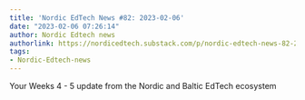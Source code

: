 ```yaml
---
title: 'Nordic EdTech News #82: 2023-02-06'
date: "2023-02-06 07:26:14"
author: Nordic Edtech news
authorlink: https://nordicedtech.substack.com/p/nordic-edtech-news-82-2023-02-06
tags:
- Nordic-Edtech-news
---
```

Your Weeks 4 - 5 update from the Nordic and Baltic EdTech ecosystem